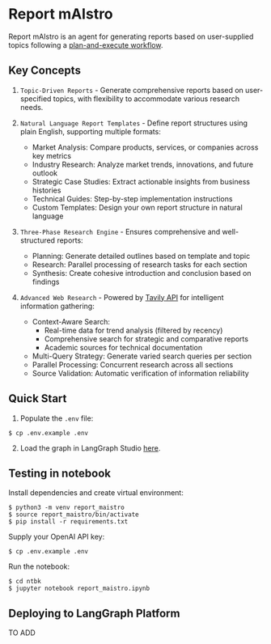 # Report mAIstro

Report mAIstro is an agent for generating reports based on user-supplied topics following a [plan-and-execute workflow](https://github.com/assafelovic/gpt-researcher).

## Key Concepts

1. `Topic-Driven Reports` - Generate comprehensive reports based on user-specified topics, with flexibility to accommodate various research needs.

2. `Natural Language Report Templates` - Define report structures using plain English, supporting multiple formats:
   - Market Analysis: Compare products, services, or companies across key metrics
   - Industry Research: Analyze market trends, innovations, and future outlook
   - Strategic Case Studies: Extract actionable insights from business histories
   - Technical Guides: Step-by-step implementation instructions
   - Custom Templates: Design your own report structure in natural language

3. `Three-Phase Research Engine` - Ensures comprehensive and well-structured reports:
   - Planning: Generate detailed outlines based on template and topic
   - Research: Parallel processing of research tasks for each section
   - Synthesis: Create cohesive introduction and conclusion based on findings

4. `Advanced Web Research` - Powered by [Tavily API](https://tavily.com/) for intelligent information gathering:
   - Context-Aware Search:
     * Real-time data for trend analysis (filtered by recency)
     * Comprehensive search for strategic and comparative reports
     * Academic sources for technical documentation
   - Multi-Query Strategy: Generate varied search queries per section
   - Parallel Processing: Concurrent research across all sections
   - Source Validation: Automatic verification of information reliability

## Quick Start

1. Populate the `.env` file: 
```
$ cp .env.example .env
```

2. Load the graph in LangGraph Studio [here](https://github.com/langchain-ai/langgraph-studio?tab=readme-ov-file#download).

## Testing in notebook

Install dependencies and create virtual environment:
```
$ python3 -m venv report_maistro
$ source report_maistro/bin/activate
$ pip install -r requirements.txt
```

Supply your OpenAI API key:
```
$ cp .env.example .env
```

Run the notebook:
```
$ cd ntbk
$ jupyter notebook report_maistro.ipynb
```

## Deploying to LangGraph Platform 

TO ADD